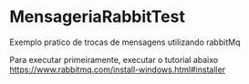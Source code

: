 # MensageriaRabbitTest
Exemplo pratico de trocas de mensagens utilizando rabbitMq

Para executar primeiramente, executar o tutorial abaixo
https://www.rabbitmq.com/install-windows.html#installer
